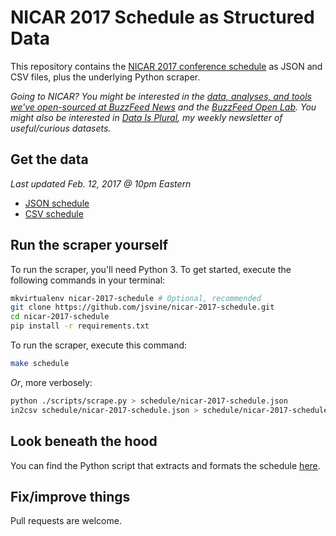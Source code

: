 # NICAR 2017 Schedule as Structured Data

This repository contains the [NICAR 2017 conference schedule](https://ire.org/events-and-training/event/2702/) as JSON and CSV files, plus the underlying Python scraper.

*Going to NICAR? You might be interested in the [data, analyses, and tools we've open-sourced at BuzzFeed News](https://github.com/buzzfeednews/everything) and the [BuzzFeed Open Lab](https://github.com/buzzfeed-openlab). You might also be interested in [Data Is Plural](https://tinyletter.com/data-is-plural), my weekly newsletter of useful/curious datasets.*

## Get the data

*Last updated Feb. 12, 2017 @ 10pm  Eastern*

- [JSON schedule](schedule/nicar-2017-schedule.json?raw=true)
- [CSV schedule](schedule/nicar-2017-schedule.csv?raw=true)

## Run the scraper yourself

To run the scraper, you'll need Python 3. To get started, execute the following commands in your terminal:

```bash
mkvirtualenv nicar-2017-schedule # Optional, recommended
git clone https://github.com/jsvine/nicar-2017-schedule.git
cd nicar-2017-schedule
pip install -r requirements.txt
```

To run the scraper, execute this command:

```bash
make schedule
```

*Or*, more verbosely:

```bash
python ./scripts/scrape.py > schedule/nicar-2017-schedule.json
in2csv schedule/nicar-2017-schedule.json > schedule/nicar-2017-schedule.csv
```

## Look beneath the hood

You can find the Python script that extracts and formats the schedule [here](scripts/scrape.py).

## Fix/improve things

Pull requests are welcome.
